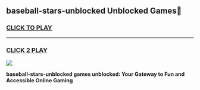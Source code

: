 
## baseball-stars-unblocked Unblocked Games👋
<h3>
<a href="https://news.freeplayer.one?title=baseball-stars-unblocked&ref=16F">CLICK TO PLAY</a></h3>
<hr>

<h3>
<a href="https://news.freeplayer.one?title=baseball-stars-unblocked&ref=16F">CLICK 2 PLAY</a>
  
</h3>

<a href="https://news.freeplayer.one?title=baseball-stars-unblocked&ref=16F/"><img src="https://clearcache.store/games.png"></a>


**baseball-stars-unblocked games unblocked: Your Gateway to Fun and Accessible Online Gaming**
